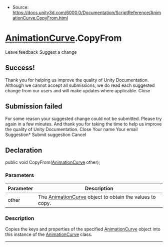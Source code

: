 * Source: https://docs.unity3d.com/6000.0/Documentation/ScriptReference/AnimationCurve.CopyFrom.html

#  [AnimationCurve](https://docs.unity3d.com/6000.0/Documentation/ScriptReference/AnimationCurve.html).CopyFrom
Leave feedback
Suggest a change
## Success!
Thank you for helping us improve the quality of Unity Documentation. Although we cannot accept all submissions, we do read each suggested change from our users and will make updates where applicable.
Close
## Submission failed
For some reason your suggested change could not be submitted. Please <a>try again</a> in a few minutes. And thank you for taking the time to help us improve the quality of Unity Documentation.
Close
Your name Your email Suggestion* Submit suggestion
Cancel
## Declaration
public void CopyFrom([AnimationCurve](https://docs.unity3d.com/6000.0/Documentation/ScriptReference/AnimationCurve.html) other); 
### Parameters
Parameter | Description  
---|---  
other | The [AnimationCurve](https://docs.unity3d.com/6000.0/Documentation/ScriptReference/AnimationCurve.html) object to obtain the values to copy.  
### Description
Copies the keys and properties of the specified [AnimationCurve](https://docs.unity3d.com/6000.0/Documentation/ScriptReference/AnimationCurve.html) object into this instance of the [AnimationCurve](https://docs.unity3d.com/6000.0/Documentation/ScriptReference/AnimationCurve.html) class.
* * *
